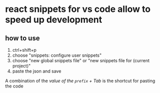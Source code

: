 # react snippets for vs code allow to speed up development

## how to use

1. ctrl+shift+p
2. choose "snippets: configure user snippets"
3. choose "new global snippets file" or "new snippets file for (current project)"
4. paste the json and save

A combination of the _value of the `prefix` + Tab_ is the shortcut for pasting the code
